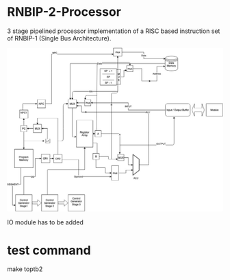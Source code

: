 # RNBIP-2-Processor
3 stage pipelined processor implementation of a RISC based instruction set of RNBIP-1 (Single Bus Architecture). 

![alt text](https://raw.githubusercontent.com/Aditya-11/RNBIP-2-Processor/master/timing/architecture.jpg)

IO module has to be added


# test command
make toptb2
